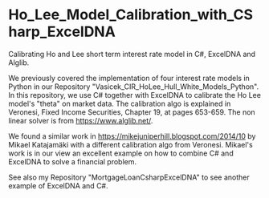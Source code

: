 # Ho_Lee_Model_Calibration_with_CSharp_ExcelDNA

Calibrating Ho and Lee short term interest rate model in C#, ExcelDNA and Alglib.

We previously covered the implementation of four interest rate models in Python in our Repository "Vasicek_CIR_HoLee_Hull_White_Models_Python".
In this repository, we use C# together with ExcelDNA to calibrate the Ho Lee model's "theta" on market data. The calibration algo is explained in Veronesi, Fixed Income Securities, Chapter 19, at pages 653-659. The non linear solver is from https://www.alglib.net/.

We found a similar work in https://mikejuniperhill.blogspot.com/2014/10 by Mikael Katajamäki with a different calibration algo from Veronesi. Mikael's work is in our view an excellent example on how to combine C# and ExcelDNA to solve a financial problem.

See also my Repository "MortgageLoanCsharpExcelDNA" to see another example of ExcelDNA and C#.
